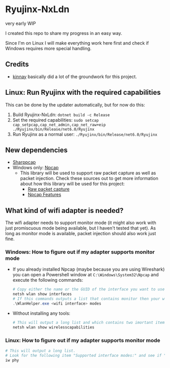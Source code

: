 # Ryujinx-NxLdn

very early WIP

I created this repo to share my progress in an easy way.

Since I'm on Linux I will make everything work here first and check if Windows requires more special handling.

## Credits

- [kinnay](https://github.com/kinnay) basically did a lot of the groundwork for this project.

## Linux: Run Ryujinx with the required capabilities

This can be done by the updater automatically, but for now do this:

1. Build Ryujinx-NxLdn: `dotnet build -c Release`
2. Set the required capabilities: `sudo setcap cap_setpcap,cap_net_admin,cap_net_raw+eip ./Ryujinx/bin/Release/net6.0/Ryujinx`
3. Run Ryujinx as a normal user: `./Ryujinx/bin/Release/net6.0/Ryujinx`

## New dependencies

- [Sharppcap](https://github.com/dotpcap/sharppcap)
- Windows only: [Npcap](https://github.com/nmap/npcap)
  - This library will be used to support raw packet capture as well as packet injection. Check these sources out to get more information about how this library will be used for this project:
    - [Raw packet capture](https://npcap.com/guide/npcap-devguide.html#npcap-feature-dot11)
    - [Npcap Features](https://npcap.com/guide/index.html#npcap-features)

## What kind of wifi adapter is needed?

The wifi adapter needs to support monitor mode (it might also work with just promiscuous mode being available, but I haven't tested that yet).
As long as monitor mode is available, packet injection should also work just fine.

### Windows: How to figure out if my adapter supports monitor mode

- If you already installed Npcap (maybe because you are using Wireshark) you can open a Powershell window at `C:\Windows\System32\Npcap` and execute the following commands:

  ```ps1
  # Copy either the name or the GUID of the interface you want to use
  netsh wlan show interfaces
  # If this commands outputs a list that contains monitor then your wifi adapter is supported
  .\WlanHelper.exe <wifi interface> modes
  ```

- Without installing any tools:

  ```ps1
  # This will output a long list and which contains two imortant items: "Promiscuous Mode" and "Monitor Mode"
  netsh wlan show wirelesscapabilities
  ```

### Linux: How to figure out if my adapter supports monitor mode

```sh
# This will output a long list.
# Look for the following item "Supported interface modes:" and see if "monitor" is one of the supported modes.
iw phy
```
